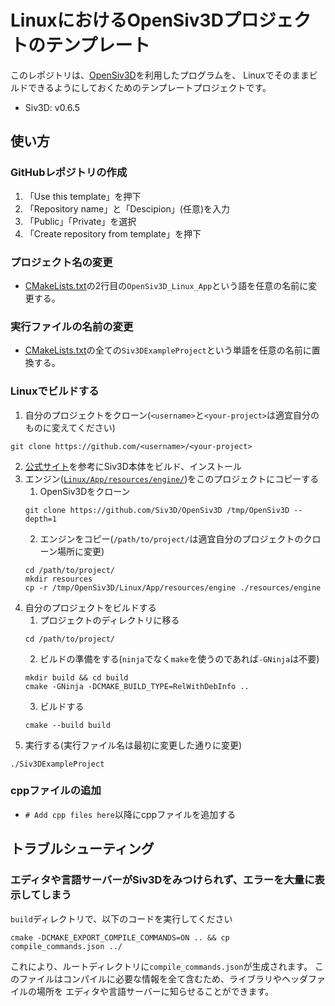 # LinuxにおけるOpenSiv3Dプロジェクトのテンプレート
このレポジトリは、[OpenSiv3D](https://siv3d.github.io/)を利用したプログラムを、
Linuxでそのままビルドできるようにしておくためのテンプレートプロジェクトです。

- Siv3D: v0.6.5

## 使い方
### GitHubレポジトリの作成
1. 「Use this template」を押下
2. 「Repository name」と「Descipion」(任意)を入力
3. 「Public」「Private」を選択
4. 「Create repository from template」を押下

### プロジェクト名の変更
- [CMakeLists.txt](CMakeLists.txt)の2行目の`OpenSiv3D_Linux_App`という語を任意の名前に変更する。

### 実行ファイルの名前の変更
- [CMakeLists.txt](CMakeLists.txt)の全ての`Siv3DExampleProject`という単語を任意の名前に置換する。

### Linuxでビルドする
1. 自分のプロジェクトをクローン(`<username>`と`<your-project>`は適宜自分のものに変えてください)
```shell
git clone https://github.com/<username>/<your-project>
```
2. [公式サイト](https://siv3d.github.io/download/ubuntu/)を参考にSiv3D本体をビルド、インストール
3. エンジン([`Linux/App/resources/engine/`](https://github.com/Siv3D/OpenSiv3D/tree/main/Linux/App/resources/))をこのプロジェクトにコピーする
   1. OpenSiv3Dをクローン
   ```shell
   git clone https://github.com/Siv3D/OpenSiv3D /tmp/OpenSiv3D --depth=1
   ```
   2. エンジンをコピー(`/path/to/project/`は適宜自分のプロジェクトのクローン場所に変更)
   ```shell
   cd /path/to/project/
   mkdir resources
   cp -r /tmp/OpenSiv3D/Linux/App/resources/engine ./resources/engine
   ```
4. 自分のプロジェクトをビルドする
   1. プロジェクトのディレクトリに移る
   ```shell
   cd /path/to/project/
   ```
   2. ビルドの準備をする(`ninja`でなく`make`を使うのであれば`-GNinja`は不要)
   ```shell
   mkdir build && cd build
   cmake -GNinja -DCMAKE_BUILD_TYPE=RelWithDebInfo ..
   ```
   3. ビルドする
   ```shell
   cmake --build build
   ```
5. 実行する(実行ファイル名は最初に変更した通りに変更)
```shell
./Siv3DExampleProject
```
### cppファイルの追加
- `# Add cpp files here`以降にcppファイルを追加する

## トラブルシューティング
### エディタや言語サーバーがSiv3Dをみつけられず、エラーを大量に表示してしまう
`build`ディレクトリで、以下のコードを実行してください
```shell
cmake -DCMAKE_EXPORT_COMPILE_COMMANDS=ON .. && cp compile_commands.json ../
```
これにより、ルートディレクトリに`compile_commands.json`が生成されます。
このファイルはコンパイルに必要な情報を全て含むため、ライブラリやヘッダファイルの場所を
エディタや言語サーバーに知らせることができます。
